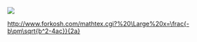 

<img src="http://www.forkosh.com/mathtex.cgi?    %20\Large%20x=\frac{-b\pm\sqrt{b^2-4ac}}{2a}">

http://www.forkosh.com/mathtex.cgi?%20\Large%20x=\frac{-b\pm\sqrt{b^2-4ac}}{2a}
